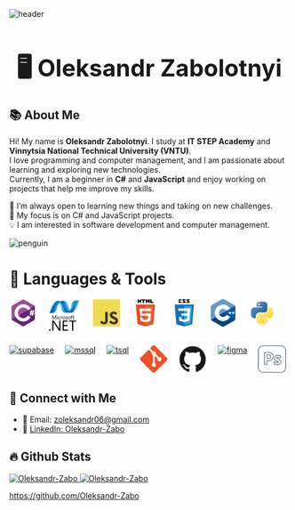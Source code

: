 <img src="https://developers.giphy.com/branch/master/static/api-512d36c09662682717108a38bbb5c57d.gif" alt="header"/>

<h1 align="center" style="font-size: 3em;">🖥️ Oleksandr Zabolotnyi</h1>

## 📚 About Me
Hi! My name is **Oleksandr Zabolotnyi**. I study at **IT STEP Academy** and **Vinnytsia National
 Technical University (VNTU)**.  
I love programming and computer management, and I am passionate about learning and exploring new technologies.  
Currently, I am a beginner in **C#** and **JavaScript** and enjoy working on projects that help me improve my skills.  

🚀 I’m always open to learning new things and taking on new challenges.  
🌱 My focus is on C# and JavaScript projects.  
💡 I am interested in software development and computer management.

<img align="center" src="https://media.giphy.com/media/qgQUggAC3Pfv687qPC/giphy.gif" width="450" alt="penguin"/>

# 🧰 Languages & Tools
<p align="left" style="display: flex; flex-wrap: wrap; gap: 20px;">
  <a href="https://www.w3schools.com/cs/" target="_blank" rel="noreferrer">
    <img src="https://raw.githubusercontent.com/devicons/devicon/master/icons/csharp/csharp-original.svg" alt="csharp" width="50" height="50"/>
  </a>
  <a href="https://dotnet.microsoft.com/" target="_blank" rel="noreferrer">
    <img src="https://raw.githubusercontent.com/devicons/devicon/master/icons/dot-net/dot-net-original-wordmark.svg" alt=".net" width="60" height="60"/>
  </a>
  <a href="https://www.javascript.com/" target="_blank" rel="noreferrer">
    <img src="https://raw.githubusercontent.com/devicons/devicon/master/icons/javascript/javascript-original.svg" alt="javascript" width="50" height="50"/>
  </a>
  <a href="https://www.w3schools.com/html/" target="_blank" rel="noreferrer">
    <img src="https://raw.githubusercontent.com/devicons/devicon/master/icons/html5/html5-original-wordmark.svg" alt="html" width="50" height="50"/>
  </a>
  <a href="https://www.w3schools.com/css/" target="_blank" rel="noreferrer">
    <img src="https://raw.githubusercontent.com/devicons/devicon/master/icons/css3/css3-original-wordmark.svg" alt="css" width="50" height="50"/>
  </a>
  <a href="https://www.w3schools.com/cpp/" target="_blank" rel="noreferrer">
    <img src="https://raw.githubusercontent.com/devicons/devicon/master/icons/cplusplus/cplusplus-original.svg" alt="cplusplus" width="50" height="50"/>
  </a>
  <a href="https://www.python.org" target="_blank" rel="noreferrer">
    <img src="https://raw.githubusercontent.com/devicons/devicon/master/icons/python/python-original.svg" alt="python" width="50" height="50"/>
  </a>
  <a href="https://supabase.com/" target="_blank" rel="noreferrer">
    <img src="https://avatars.githubusercontent.com/u/54469796?s=200&v=4" alt="supabase" width="50" height="50"/>
  </a>
  <a href="https://www.microsoft.com/en-us/sql-server" target="_blank" rel="noreferrer">
    <img src="https://www.svgrepo.com/show/303229/microsoft-sql-server-logo.svg" alt="mssql" width="50" height="50"/>
  </a>
  <a href="https://learn.microsoft.com/en-us/sql/t-sql/" target="_blank" rel="noreferrer">
    <img src="https://img.icons8.com/color/48/000000/sql.png" alt="tsql" width="50" height="50"/>
  </a>
  <a href="https://git-scm.com/" target="_blank" rel="noreferrer">
    <img src="https://raw.githubusercontent.com/devicons/devicon/master/icons/git/git-original.svg" alt="git" width="50" height="50"/>
  </a>
  <a href="https://github.com/" target="_blank" rel="noreferrer">
    <img src="https://raw.githubusercontent.com/devicons/devicon/master/icons/github/github-original.svg" alt="github" width="50" height="50"/>
  </a>
  <a href="https://www.figma.com/" target="_blank" rel="noreferrer">
    <img src="https://www.vectorlogo.zone/logos/figma/figma-icon.svg" alt="figma" width="50" height="50"/>
  </a>
  <a href="https://www.photoshop.com/en" target="_blank" rel="noreferrer">
    <img src="https://raw.githubusercontent.com/devicons/devicon/master/icons/photoshop/photoshop-line.svg" alt="photoshop" width="50" height="50"/>
  </a>
</p>

## 🌟 Connect with Me

- 📧 Email: zoleksandr06@gmail.com
- 💼 [LinkedIn: Oleksandr-Zabo](https://www.linkedin.com/in/oleksandr-zabo/)

## 🔥 Github Stats

<a href="https://github.com/Oleksandr-Zabo">
  <img width="55%" src="https://github-readme-stats.vercel.app/api?username=Oleksandr-Zabo&theme=one_dark_pro&show_icons=true&locale=en" alt="Oleksandr-Zabo">
</a>
<a href="https://github.com/Oleksandr-Zabo">
  <img width="43%" src="https://github-readme-streak-stats.herokuapp.com/?user=Oleksandr-Zabo&theme=one_dark_pro&show_icons=true" alt="Oleksandr-Zabo">
</a>

https://github.com/Oleksandr-Zabo





